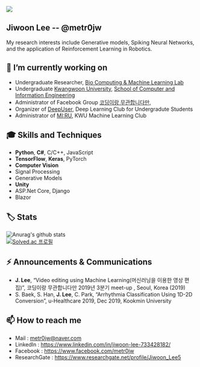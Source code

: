 <a href="https://hits.seeyoufarm.com"><img src="https://hits.seeyoufarm.com/api/count/incr/badge.svg?url=https%3A%2F%2Fgithub.com%2Fmetr0jw&count_bg=%238A1601&title_bg=%23212121&icon=csharp.svg&icon_color=%23FFFFFF&title=Who+clicked+metr0jw%3F&edge_flat=false"/></a>

<h2>Jiwoon Lee  -- @metr0jw</h2>
 My research interests include Generative models, Spiking Neural Networks, and the application of Reinforcement Learning in Robotics.


💪 I’m currently working on
-
- Undergraduate Researcher, [Bio Computing & Machine Learning Lab](https://bcml.kw.ac.kr/)
- Undergraduate [Kwangwoon University](https://www.kw.ac.kr/), [School of Computer and Information Engineering](http://ce.kw.ac.kr/)
- Administrator of Facebook Group [코딩이랑 무관합니다만,](https://www.facebook.com/groups/System.out.Coding)
- Organizer of [DeepUser](https://www.facebook.com/DeepUserAI), Deep Learning Club for Undergradute Students 
- Administrator of [MI:RU](https://www.facebook.com/KWUMIRU), KWU Machine Learning Club 

🎓 Skills and Techniques
- 
- <b>Python</b>, <b>C#</b>, C/C++, JavaScript
- <b>TensorFlow</b>, <b>Keras</b>, PyTorch
- <b>Computer Vision</b>
- Signal Processing
- Generative Models
- <b>Unity</b>
- ASP.Net Core, Django
- Blazor

🏷️ Stats
-
![Anurag's github stats](https://github-readme-stats.vercel.app/api?username=metr0jw&count_private=true&show_icons=true&theme=buefy)<br>
[![Solved.ac 프로필](http://mazassumnida.wtf/api/v2/generate_badge?boj=metr0jw)](https://solved.ac/metr0jw)

⚡ Announcements & Communications
-
- <b>J. Lee</b>, “Video editing using Machine Learning(머신러닝을 이용한 영상 편집)”, 코딩이랑 무관합니다만 2019년 3분기 meet-up , Seoul, Korea (2019)
- S. Baek, S. Han, <b>J. Lee</b>, C. Park, “Arrhythmia Classification Using 1D-2D Conversion”, u-Healthcare 2019, Dec 2019, Kookmin University


📫 How to reach me
- 
- Mail : <metr0jw@naver.com>
- LinkedIn : https://www.linkedin.com/in/jiwoon-lee-733428182/
- Facebook : https://www.facebook.com/metr0jw
- ResearchGate : https://www.researchgate.net/profile/Jiwoon_Lee5

  
 
<!--
**metr0jw/metr0jw** is a ✨ _special_ ✨ repository because its `README.md` (this file) appears on your GitHub profile.

Here are some ideas to get you started:

- 🔭 I’m currently working on ...
- 🌱 I’m currently learning ...
- 👯 I’m looking to collaborate on ...
- 🤔 I’m looking for help with ...
- 💬 Ask me about ...
- 📫 How to reach me: ...
- 😄 Pronouns: ...
- ⚡ Fun fact: ...
-->
